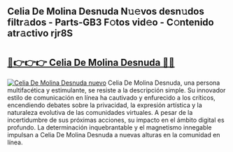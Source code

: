 ## Celia De Molina Desnuda N𝚞𝚎vos desn𝚞dos filtr𝚊dos - Parts-GB3 F𝚘tos vid𝚎o - C𝚘ntenido atr𝚊ctivo rjr8S

# <h2><a href="http://mb37pm.tromn.icu/?c=Celia+De+Molina+Desnuda">🔗👉👉👉 Celia De Molina Desnuda 🔗🔗</a></h2>

[![Celia De Molina Desnuda nuevo](https://i.imgur.com/pEAQMta.gif)](http://mb37pm.tromn.icu/?c=Celia+De+Molina+Desnuda)
Celia De Molina Desnuda, una persona multifacética y estimulante, se resiste a la descripción simple. Su innovador estilo de comunicación en línea ha cautivado y enfurecido a los críticos, encendiendo debates sobre la privacidad, la expresión artística y la naturaleza evolutiva de las comunidades virtuales. A pesar de la incertidumbre de sus próximas acciones, su impacto en el ámbito digital es profundo. La determinación inquebrantable y el magnetismo innegable impulsan a Celia De Molina Desnuda a nuevas alturas en la comunidad en línea.
